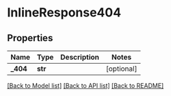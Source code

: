 # InlineResponse404

## Properties
Name | Type | Description | Notes
------------ | ------------- | ------------- | -------------
**_404** | **str** |  | [optional] 

[[Back to Model list]](../README.md#documentation-for-models) [[Back to API list]](../README.md#documentation-for-api-endpoints) [[Back to README]](../README.md)

